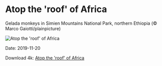 # Atop the 'roof' of Africa

Gelada monkeys in Simien Mountains National Park, northern Ethiopia (© Marco Gaiotti/plainpicture)

![Atop the 'roof' of Africa](https://bing.com/th?id=OHR.SimienGelada_EN-US7714168748_UHD.jpg&rf=LaDigue_UHD.jpg&pid=hp&w=1024&h=576)

Date: 2019-11-20

Download 4k: [Atop the 'roof' of Africa](https://bing.com/th?id=OHR.SimienGelada_EN-US7714168748_UHD.jpg&rf=LaDigue_UHD.jpg&pid=hp&w=3840&h=2160)


